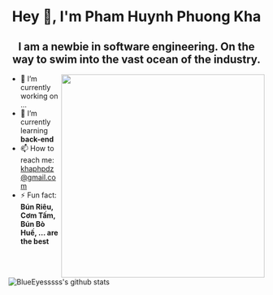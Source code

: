 <h1 align= "center"><b>Hey 👋, I'm Pham Huynh Phuong Kha</b></h1>
<h2 align= "center"><b>I am a newbie in software engineering. On the way to swim into the vast ocean of the industry.</b></h2>

<img align="right" width="400" height="400" src="https://www.bing.com/images/search?view=detailV2&ccid=KQNWi2vl&id=CA72EDFFF237A3E953F2B00494A2F0EA81489998&thid=OIP.KQNWi2vloH_T9TIYucWKWwHaEK&mediaurl=https%3a%2f%2fc4.wallpaperflare.com%2fwallpaper%2f547%2f392%2f50%2fousama-ranking-anime-boys-simple-background-hd-wallpaper-preview.jpg&cdnurl=https%3a%2f%2fth.bing.com%2fth%2fid%2fR.2903568b6be5a07fd3f53218b9c58a5b%3frik%3dmJlIgerwopQEsA%26pid%3dImgRaw%26r%3d0&exph=410&expw=728&q=boji+anime&simid=608041978281592819&FORM=IRPRST&ck=532F7F78BC3E26D4028E406977A972B7&selectedIndex=0&itb=0&idpp=overlayview&ajaxhist=0&ajaxserp=0">

- 🔭 I’m currently working on ...
- 🌱 I’m currently learning <b>back-end</b>
- 📫 How to reach me: [khaphpdz@gmail.com](khaphpdz@gmail.com)
- ⚡ Fun fact: <b>Bún Riêu, Cơm Tấm, Bún Bò Huế, ... are the best</b>

![BlueEyesssss's github stats](https://github-readme-stats.vercel.app/api?username=BlueEyesssss&show_icons=true&title_color=fff&icon_color=79ff97&text_color=9f9f9f&bg_color=151515)
<!--
**BlueEyesssss/BlueEyesssss** is a ✨ _special_ ✨ repository because its `README.md` (this file) appears on your GitHub profile.

Here are some ideas to get you started:

- 🔭 I’m currently working on ...
- 🌱 I’m currently learning ...
- 👯 I’m looking to collaborate on ...
- 🤔 I’m looking for help with ...
- 💬 Ask me about ...
- 📫 How to reach me: ...
- 😄 Pronouns: ...
- ⚡ Fun fact: ...
-->
